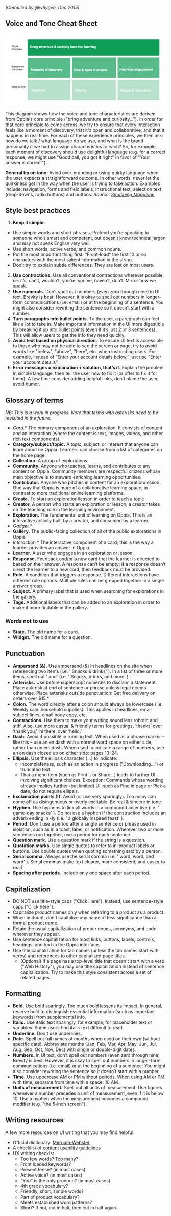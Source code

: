 _(Compiled by @whygee, Dec 2015)_

## Voice and Tone Cheat Sheet

  ![Schematic diagram explaining breakdown of core principle into voice and tone characteristics.](images/voiceCheatSheet.png)

This diagram shows how the voice and tone characteristics are derived from Oppia's core principle ("bring adventure and curiosity..."). In order for that core principle to come across, we try to ensure that every interaction feels like a moment of discovery, that it's open and collaborative, and that it happens in real time. For each of these experience principles, we then ask: how do we talk / what language do we use, and what is the brand personality if we had to assign characteristics to each? So, for example, each moment of discovery should use delightful language (e.g. for a correct response, we might use "Good call, you got it right" in favor of "Your answer is correct").

**General tip on tone:** Avoid over-branding or using quirky language when the user expects a straightforward outcome. In other words, never let the quirkiness get in the way when the user is trying to take action. Examples include: navigation, forms and field labels, instructional text, selection text (drop-downs, radio buttons) and buttons. _Source: [Smashing Magazine](http://www.smashingmagazine.com/2013/06/17/five-ways-prevent-bad-microcopy/)_

## Style best practices

1. **Keep it simple.**
  - Use simple words and short phrases. Pretend you’re speaking to someone who’s smart and competent, but doesn’t know technical jargon and may not speak English very well.
  - Use short words, active verbs, and common nouns.
  - Put the most important thing first. "Front-load" the first 10 or so characters with the most salient information in the string.
  - Don’t try to explain subtle differences. They are lost on most users.
2. **Use contractions.** Use all conventional contractions wherever possible, i.e. it’s, can’t, wouldn’t, you’re, you’ve, haven’t, don’t. Mirror how we speak.
3. **Use numerals.** Don’t spell out numbers (even zero through nine) in UI text. Brevity is best. However, it is okay to spell out numbers in longer-form communications (i.e. email) or at the beginning of a sentence. You might also consider rewriting the sentence so it doesn’t start with a number.
4. **Turn paragraphs into bullet points.** To the user, a paragraph can feel like a lot to take in. Make important information in the UI more digestible by breaking it up into bullet points (even if it’s just 2 or 3 sentences). This will allow users to get the info they need quickly.
5. **Avoid text based on physical direction.** To ensure UI text is accessible to those who may not be able to see the screen or page, try to avoid words like "below", "above", "here", etc. when instructing users. For example, instead of “Enter your account details below,” just use "Enter your account details".
6. **Error messages = explanation + solution, that’s it.** Explain the problem in simple language, then tell the user how to fix it (or offer to fix it for them). A few tips: consider adding helpful links, don’t blame the user, avoid humor.

## Glossary of terms

_NB: This is a work in progress. Note that terms with asterisks need to be revisited in the future._

- **Card*.** The primary component of an exploration. It consists of content and an interaction (where the content is text, images, videos, and other rich text components).
- **Category/subject/topic.** A topic, subject, or interest that anyone can learn about on Oppia. Learners can choose from a list of categories on the home page.
- **Collection.** A group of explorations.
- **Community.** Anyone who teaches, learns, and contributes to any content on Oppia. Community members are respectful citizens whose main objective is to steward enriching learning opportunities.
- **Contributor.** Anyone who pitches in content for an exploration/lesson. One way that Oppia is more of a collaborative learning space, in contrast to more traditional online learning platforms.
- **Create.** To start an exploration/lesson in order to teach a topic
- **Creator.** A person who starts an exploration or lesson, a creator takes on the teaching role in the learning environment.
- **Exploration.** The fundamental unit of learning on Oppia. This is an interactive activity built by a creator, and consumed by a learner. 
- **Gadget*.**
- **Gallery.** The public-facing collection of all of the public explorations in Oppia
- **Interaction*.** The interactive component of a card; this is the way a learner provides an answer in Oppia.
- **Learner.** A user who engages in an exploration or lesson.
- **Response.** Feedback and/or a new card that the learner is directed to based on their answer. A response can’t be empty; if a response doesn’t direct the learner to a new card, then feedback must be provided.
- **Rule.** A condition that triggers a response. Different interactions have different rule options. Multiple rules can be grouped together in a single answer group.
- **Subject.** A primary label that is used when searching for explorations in the gallery. 
- **Tags.** Additional labels that can be added to an exploration in order to make it more findable in the gallery.

### Words not to use
- **State.** The old name for a card.
- **Widget.** The old name for a question.

## Punctuation
- **Ampersand (&).** Use ampersand (&) in headlines on the site when referencing two items (i.e. ' Snacks & drinks' ). In a list of three or more items, spell out ' and'  (i.e. ' Snacks, drinks, and more' ). 
- **Asterisks.** Use before superscript numerals to disclaim a statement. Place asterisk at end of sentence or phrase unless legal deems otherwise. Place asterisks outside punctuation: Get free delivery on orders over $15.*
- **Colon.** The word directly after a colon should always be lowercase (i.e. Weekly sale: household supplies). This applies in headlines, email subject lines, email body copy, etc.
- **Contractions.** Use them to make your writing sound less robotic and stiff. Also, use more casual & friendly terms for greetings, ‘thanks’ over ‘thank you,’ ‘hi there’ over ‘hello.’
- **Dash.** Avoid if possible in running text. When used as a phrase marker – like this – use an en dash with a normal word space on either side, rather than an em dash. When used to indicate a range of numbers, use an en dash closed up on either side: pages 13–24.
- **Ellipsis.** Use the ellipsis character (…) to indicate:
  - Incompleteness, such as an action in progress (“Downloading...”) or truncated text.
  - That a menu item (such as Print… or Share…) leads to further UI involving significant choices. Exception: Commands whose wording already implies further (but limited) UI, such as Find in page or Pick a date, do not require ellipsis.
- **Exclamation points (!).** Avoid (or use very sparingly). Too many can come off as disingenuous or overly excitable. Be real & sincere in tone.
- **Hyphen.** Use hyphens to link all words in a compound adjective (i.e. ' game-day snacks' ). Do not use a hyphen if the construction includes an adverb ending in -ly (i.e. ' a globally inspired feast' ).
- **Period.** Don't use a period after a single sentence or phrase used in isolation, such as in a toast, label, or notification. Wherever two or more sentences run together, use a period for each sentence. 
- **Question mark.** Use a question mark if the string is a question.
- **Quotation marks.** Use single quotes to refer to in-product labels or buttons. Use double quotes when quoting something said by a person.
- **Serial comma.** Always use the serial comma (i.e. ' word, word, and word' ). Serial commas make text clearer, more consistent, and easier to read.
- **Spacing after periods.** Include only one space after each period.

## Capitalization
- DO NOT use title-style caps ("Click Here"). Instead, use sentence-style caps ("Click here").
- Capitalize product names only when referring to a product as a product. 
- When in doubt, don't capitalize any name of less significance than a formal product name.
- Retain the usual capitalization of proper nouns, acronyms, and code wherever they appear.
- Use sentence capitalization for most links, buttons, labels, controls, headings, and text in the Oppia interface.
- Use title capitalization for tab names (unless the tab names start with verbs) and references to other capitalized page titles.
  - (Optional) If a page has a top-level title that doesn't start with a verb ("Web History"), you may use title capitalization instead of sentence capitalization. Try to make this style consistent across a set of related pages.

## Formatting
- **Bold.** Use bold sparingly. Too much bold lessens its impact. In general, reserve bold to distinguish essential information (such as important keywords) from supplemental info.
- **Italic.** Use italic text sparingly, for example, for placeholder text or variables. Some users find italic text difficult to read.
- **Underline.** Don't use underlines.
- **Date.** Spell out full names of months when used on their own (without specific date). Abbreviate months (Jan, Feb, Mar, Apr, May, Jun, Jul, Aug, Sep, Oct, Nov, Dec) with single or double-digit dates.
- **Numbers.** In UI text, don’t spell out numbers (even zero through nine) Brevity is best. However, it is okay to spell out numbers in longer-form communications (i.e. email) or at the beginning of a sentence. You might also consider rewriting the sentence so it doesn’t start with a number.
- **Time.** Use uppercase AM or PM without periods. When using AM or PM with time, separate from time with a space: 10 AM.
- **Units of measurement.** Spell out all units of measurement. Use figures whenever a number precedes a unit of measurement, even if it is below 10. Use a hyphen when the measurement becomes a compound modifier (e.g. "the 5-inch screen").

## Writing resources

A few more resources on UI writing that you may find helpful:
- Official dictionary: [Merriam-Webster](http://www.merriam-webster.com/)
- A checklist of [content usability guidelines](http://www.userfocus.co.uk/resources/contentchecklist.html)
- UX writing checkist
  - Too few words? Too many?
  - Front loaded keywords?
  - Present tense? (in most cases)
  - Active voice? (in most cases)
  - "You" is the only pronoun? (in most cases)
  - 4th grade vocabulary? 
  - Friendly, short, simple words?
  - Part of product vocabulary?
  - Meets established word patterns?
  - Short? If not, cut in half, then cut in half again.
